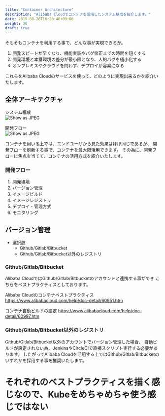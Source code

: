 ```yaml
---
title: "Container Architecture"
description: "Alibaba Cloudでコンテナを活用したシステム構成を紹介します。"
date: 2019-08-20T16:20:40+09:00
weight: 30
draft: true
---
```


そもそもコンテナを利用する事で、どんな事が実現できるか。
 1. 開発スピードが早くなり、機能実装やバグ修正までの時間を短くする
 1. 開発環境と本番環境の差分が最小限となり、人的バグを極小化する
 1. オンプレミスやクラウドを問わず、デプロイが容易になる

これらをAlibaba Cloudのサービスを使って、どのように実現出来るかを紹介いたします。  

## 全体アーキテクチャ

システム構成  
![Show as JPEG](/help/image/23.1.png)

開発フロー  
![Show as JPEG](/help/image/23.1.png)

コンテナを用いる上では、エンドユーザから見た効果はほぼ同じであるが、
開発フローを刷新する事で、コンテナを最大限活用できます。
その為に、開発フローに焦点を当てて、コンテナの活用方式を紹介いたします。

### 開発フロー
1. 開発環境
1. バージョン管理
1. イメージビルド
1. イメージレジストリ
1. デプロイ・管理方式
1. モニタリング

## バージョン管理
- 選択肢
  - Github/Gitlab/Bitbucket
  - Github/Gitlab/Bitbucket以外のレジストリ

### Github/Gitlab/Bitbucket
Alibaba CloudではGithub/Gitlab/Bitbucketのアカウントと連携する事ができ
こちらをベストプラクティスとしております。

Alibaba Cloudのコンテナベストプラクティス
https://www.alibabacloud.com/help/doc-detail/60951.htm

コンテナ自動ビルドの設定
https://www.alibabacloud.com/help/doc-detail/60997.htm

### Github/Gitlab/Bitbucket以外のレジストリ
Github/Gitlab/Bitbucket以外のアカウントでバージョン管理した場合、
自動ビルドが設定されない為、JenkinsやCircleCIで直接スクリプト実行する必要があります。
したがってAlibaba Cloudを活用する上ではGithub/Gitlab/Bitbucketのいずれかを採用する事を推奨いたします。

# それぞれのベストプラクティスを描く感じなので、Kubeをめちゃめちゃ使う感じではない
